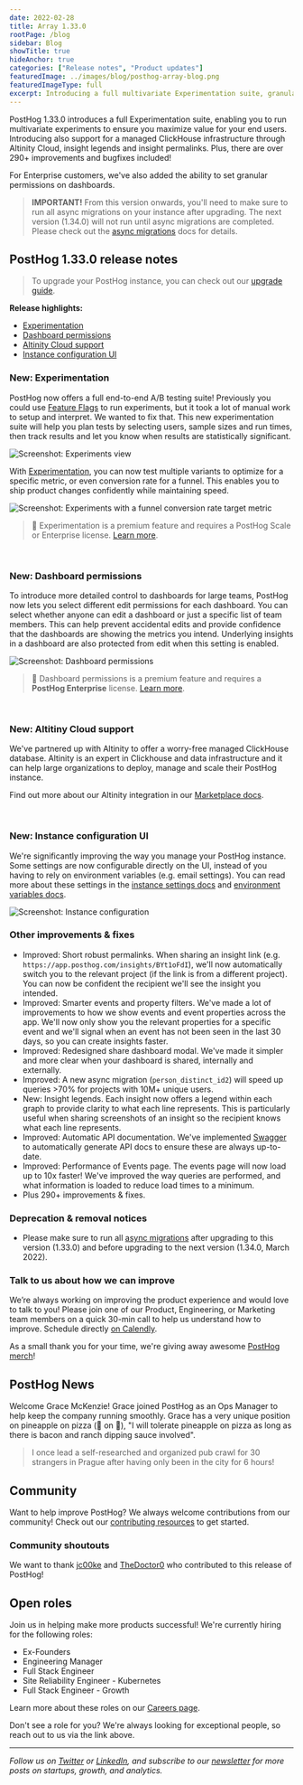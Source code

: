 ```yaml
---
date: 2022-02-28
title: Array 1.33.0
rootPage: /blog
sidebar: Blog
showTitle: true
hideAnchor: true
categories: ["Release notes", "Product updates"]
featuredImage: ../images/blog/posthog-array-blog.png
featuredImageType: full
excerpt: Introducing a full multivariate Experimentation suite, granular permissions on dashboards, Altinity Cloud support for ClickHouse, configuring your instance from the PostHog UI and 290+ improvements/fixes.
---
```


PostHog 1.33.0 introduces a full Experimentation suite, enabling you to run multivariate experiments to ensure you maximize value for your end users. Introducing also support for a managed ClickHouse infrastructure through Altinity Cloud, insight legends and insight permalinks. Plus, there are over 290+ improvements and bugfixes included!

For Enterprise customers, we've also added the ability to set granular permissions on dashboards. 

<blockquote class='warning-note'>
<b>IMPORTANT!</b> From this version onwards, you'll need to make sure to run all async migrations on your instance after upgrading. The next version (1.34.0) will not run until async migrations are completed. Please check out the <a href="/docs/self-host/configure/async-migrations/overview" target="_blank">async migrations</a> docs for details.
</blockquote>

## PostHog 1.33.0 release notes

> To upgrade your PostHog instance, you can check out our [upgrade guide](/docs/self-host/configure/upgrading-posthog).

**Release highlights:**
- [Experimentation](#new-experimentation)
- [Dashboard permissions](#new-dashboard-permissions)
- [Altinity Cloud support](#new-altitiny-cloud-support)
- [Instance configuration UI](#new-instance-configuration-ui)

### New: Experimentation

PostHog now offers a full end-to-end A/B testing suite! Previously you could use [Feature Flags](/product/feature-flags) to run experiments, but it took a lot of manual work to setup and interpret. We wanted to fix that. This new experimentation suite will help you plan tests by selecting users, sample sizes and run times, then track results and let you know when results are statistically significant.

<img src="https://posthog-static-files.s3.us-east-2.amazonaws.com/Website-Assets/Array/1_33_0-experiments.png" alt="Screenshot: Experiments view" />

With [Experimentation](/docs/user-guides/experimentation), you can now test multiple variants to optimize for a specific metric, or even conversion rate for a funnel. This enables you to ship product changes confidently while maintaining speed.

<img src="https://posthog-static-files.s3.us-east-2.amazonaws.com/Website-Assets/Array/1_33_0-experiments-2.png" alt="Screenshot: Experiments with a funnel conversion rate target metric" />

> 🎁 Experimentation is a premium feature and requires a PostHog Scale or Enterprise license. [Learn more](/pricing).

<br />


### New: Dashboard permissions

To introduce more detailed control to dashboards for large teams, PostHog now lets you select different edit permissions for each dashboard. You can select whether anyone can edit a dashboard or just a specific list of team members. This can help prevent accidental edits and provide confidence that the dashboards are showing the metrics you intend. Underlying insights in a dashboard are also protected from edit when this setting is enabled.


<img src="https://posthog-static-files.s3.us-east-2.amazonaws.com/Website-Assets/Array/1_33_0-dashboard-permissions.png" alt="Screenshot: Dashboard permissions" />

> 🎁 Dashboard permissions is a premium feature and requires a **PostHog Enterprise** license. [Learn more](/pricing).

<br />

### New: Altitiny Cloud support

We've partnered up with Altinity to offer a worry-free managed ClickHouse database. Altinity is an expert in Clickhouse and data infrastructure and it can help large organizations to deploy, manage and scale their PostHog instance.

Find out more about our Altinity integration in our [Marketplace docs](/marketplace/altinity).

<br />

### New: Instance configuration UI

We're significantly improving the way you manage your PostHog instance. Some settings are now configurable directly on the UI, instead of you having to rely on environment variables (e.g. email settings). You can read more about these settings in the [instance settings docs](/docs/self-host/configure/instance-settings) and [environment variables docs](/docs/self-host/configure/environment-variables).

<img src="https://posthog-static-files.s3.us-east-2.amazonaws.com/Website-Assets/Array/1_33_0-instance-configuration.png" alt="Screenshot: Instance configuration" />

<br />


### Other improvements & fixes

- Improved: Short robust permalinks. When sharing an insight link (e.g. `https://app.posthog.com/insights/BYt1oFdI`), we'll now automatically switch you to the relevant project (if the link is from a different project). You can now be confident the recipient we'll see the insight you intended.
- Improved: Smarter events and property filters. We've made a lot of improvements to how we show events and event properties across the app. We'll now only show you the relevant properties for a specific event and we'll signal when an event has not been seen in the last 30 days, so you can create insights faster.
- Improved: Redesigned share dashboard modal. We've made it simpler and more clear when your dashboard is shared, internally and externally.
- Improved: A new async migration (`person_distinct_id2`) will speed up queries >70% for projects with 10M+ unique users.
- New: Insight legends. Each insight now offers a legend within each graph to provide clarity to what each line represents. This is particularly useful when sharing screenshots of an insight so the recipient knows what each line represents.
- Improved: Automatic API documentation. We've implemented [Swagger](https://github.com/swagger-api) to automatically generate API docs to ensure these are always up-to-date.
- Improved: Performance of Events page. The events page will now load up to 10x faster! We've improved the way queries are performed, and what information is loaded to reduce load times to a minimum. 
- Plus 290+ improvements & fixes.

### Deprecation & removal notices

- Please make sure to run all [async migrations](/docs/self-host/configure/async-migrations/overview) after upgrading to this version (1.33.0) and before upgrading to the next version (1.34.0, March 2022).

### Talk to us about how we can improve

We’re always working on improving the product experience and would love to talk to you! Please join one of our Product, Engineering, or Marketing team members on a quick 30-min call to help us understand how to improve. Schedule directly [on Calendly](https://calendly.com/posthog-feedback).

As a small thank you for your time, we're giving away awesome [PostHog merch](https://merch.posthog.com)!


## PostHog News

Welcome Grace McKenzie! Grace joined PostHog as an Ops Manager to help keep the company running smoothly. Grace has a very unique position on pineapple on pizza (🍍 on 🍕), "I will tolerate pineapple on pizza as long as there is bacon and ranch dipping sauce involved".

> I once lead a self-researched and organized pub crawl for 30 strangers in Prague after having only been in the city for 6 hours!


## Community

Want to help improve PostHog? We always welcome contributions from our community! Check out our [contributing resources](/docs/contribute) to get started.

### Community shoutouts
We want to thank [jc00ke](https://github.com/jc00ke) and [TheDoctor0](https://github.com/TheDoctor0) who contributed to this release of PostHog!

## Open roles

Join us in helping make more products successful! We're currently hiring for the following roles:

- Ex-Founders
- Engineering Manager
- Full Stack Engineer
- Site Reliability Engineer - Kubernetes
- Full Stack Engineer - Growth
  

Learn more about these roles on our [Careers page](https://posthog.com/careers).

Don't see a role for you? We're always looking for exceptional people, so reach out to us via the link above.

<hr/>

_Follow us on [Twitter](https://twitter.com/PostHog) or [LinkedIn](https://linkedin.com/company/posthog), and subscribe to our [newsletter](https://posthog.com/newsletter) for more posts on startups, growth, and analytics._

<ArrayCTA />
